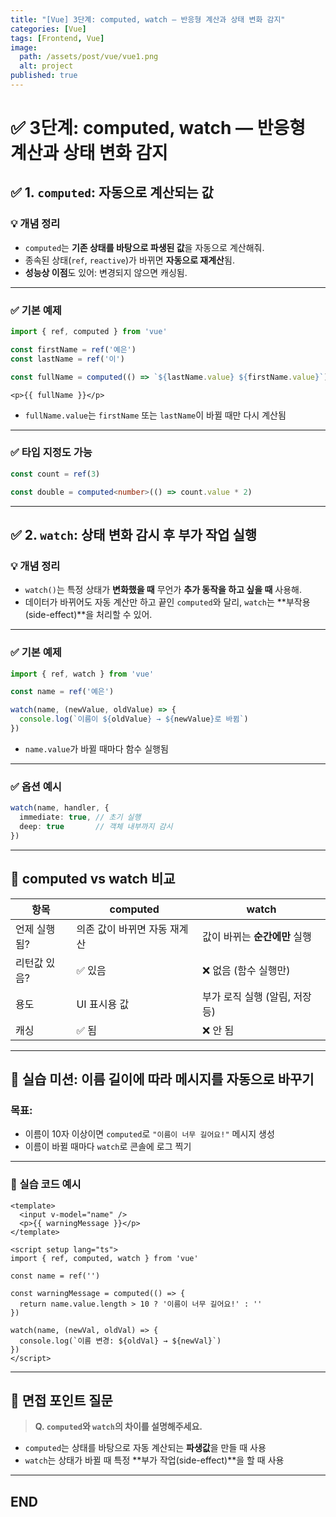 ```yaml
---
title: "[Vue] 3단계: computed, watch — 반응형 계산과 상태 변화 감지"
categories: [Vue]
tags: [Frontend, Vue]
image:
  path: /assets/post/vue/vue1.png
  alt: project
published: true
---
```

# ✅ 3단계: computed, watch — 반응형 계산과 상태 변화 감지


## ✅ 1. `computed`: 자동으로 계산되는 값

### 💡 개념 정리

* `computed`는 **기존 상태를 바탕으로 파생된 값**을 자동으로 계산해줘.
* 종속된 상태(`ref`, `reactive`)가 바뀌면 **자동으로 재계산**됨.
* **성능상 이점**도 있어: 변경되지 않으면 캐싱됨.

---

### ✅ 기본 예제

```ts
import { ref, computed } from 'vue'

const firstName = ref('예은')
const lastName = ref('이')

const fullName = computed(() => `${lastName.value} ${firstName.value}`)
```

```vue
<p>{{ fullName }}</p>
```

* `fullName.value`는 `firstName` 또는 `lastName`이 바뀔 때만 다시 계산됨

---

### ✅ 타입 지정도 가능

```ts
const count = ref(3)

const double = computed<number>(() => count.value * 2)
```

---

## ✅ 2. `watch`: 상태 변화 감시 후 부가 작업 실행

### 💡 개념 정리

* `watch()`는 특정 상태가 **변화했을 때** 무언가 **추가 동작을 하고 싶을 때** 사용해.
* 데이터가 바뀌어도 자동 계산만 하고 끝인 `computed`와 달리,
  `watch`는 \*\*부작용(side-effect)\*\*을 처리할 수 있어.

---

### ✅ 기본 예제

```ts
import { ref, watch } from 'vue'

const name = ref('예은')

watch(name, (newValue, oldValue) => {
  console.log(`이름이 ${oldValue} → ${newValue}로 바뀜`)
})
```

* `name.value`가 바뀔 때마다 함수 실행됨

---

### ✅ 옵션 예시

```ts
watch(name, handler, {
  immediate: true, // 초기 실행
  deep: true       // 객체 내부까지 감시
})
```

---

## 🔁 computed vs watch 비교

| 항목      | computed         | watch               |
| ------- | ---------------- | ------------------- |
| 언제 실행됨? | 의존 값이 바뀌면 자동 재계산 | 값이 바뀌는 **순간에만** 실행  |
| 리턴값 있음? | ✅ 있음             | ❌ 없음 (함수 실행만)       |
| 용도      | UI 표시용 값         | 부가 로직 실행 (알림, 저장 등) |
| 캐싱      | ✅ 됨              | ❌ 안 됨               |

---

## 🎯 실습 미션: 이름 길이에 따라 메시지를 자동으로 바꾸기

### 목표:

* 이름이 10자 이상이면 `computed`로 `"이름이 너무 길어요!"` 메시지 생성
* 이름이 바뀔 때마다 `watch`로 콘솔에 로그 찍기

---

### 🧪 실습 코드 예시

```vue
<template>
  <input v-model="name" />
  <p>{{ warningMessage }}</p>
</template>

<script setup lang="ts">
import { ref, computed, watch } from 'vue'

const name = ref('')

const warningMessage = computed(() => {
  return name.value.length > 10 ? '이름이 너무 길어요!' : ''
})

watch(name, (newVal, oldVal) => {
  console.log(`이름 변경: ${oldVal} → ${newVal}`)
})
</script>
```

---

## 💬 면접 포인트 질문

> **Q. `computed`와 `watch`의 차이를 설명해주세요.**

* `computed`는 상태를 바탕으로 자동 계산되는 **파생값**을 만들 때 사용
* `watch`는 상태가 바뀔 때 특정 \*\*부가 작업(side-effect)\*\*을 할 때 사용

---

## END